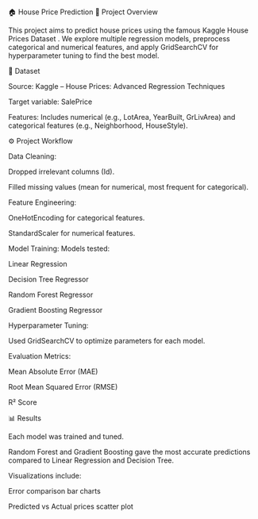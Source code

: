 🏠 House Price Prediction
📌 Project Overview

This project aims to predict house prices using the famous Kaggle House Prices Dataset
.
We explore multiple regression models, preprocess categorical and numerical features, and apply GridSearchCV for hyperparameter tuning to find the best model.

📂 Dataset

Source: Kaggle – House Prices: Advanced Regression Techniques

Target variable: SalePrice

Features: Includes numerical (e.g., LotArea, YearBuilt, GrLivArea) and categorical features (e.g., Neighborhood, HouseStyle).

⚙️ Project Workflow

Data Cleaning:

Dropped irrelevant columns (Id).

Filled missing values (mean for numerical, most frequent for categorical).

Feature Engineering:

OneHotEncoding for categorical features.

StandardScaler for numerical features.

Model Training:
Models tested:

Linear Regression

Decision Tree Regressor

Random Forest Regressor

Gradient Boosting Regressor

Hyperparameter Tuning:

Used GridSearchCV to optimize parameters for each model.

Evaluation Metrics:

Mean Absolute Error (MAE)

Root Mean Squared Error (RMSE)

R² Score

📊 Results

Each model was trained and tuned.

Random Forest and Gradient Boosting gave the most accurate predictions compared to Linear Regression and Decision Tree.

Visualizations include:

Error comparison bar charts

Predicted vs Actual prices scatter plot
